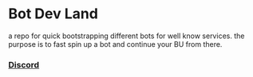 # Bot Dev Land
a repo for quick bootstrapping different bots for well know services. the purpose is to fast spin up a bot and continue your BU from there.

### [Discord](discord/README.md)
